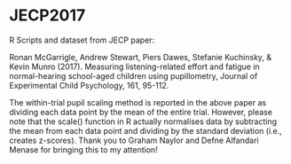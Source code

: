 # JECP2017
R Scripts and dataset from JECP paper:

Ronan McGarrigle, Andrew Stewart, Piers Dawes, Stefanie Kuchinsky, & Kevin Munro (2017). Measuring listening-related effort and fatigue in normal-hearing school-aged children using pupillometry, Journal of Experimental Child Psychology, 161, 95-112.

The within-trial pupil scaling method is reported in the above paper as dividing each data point by the mean of the entire trial. However, please note that the scale() function in R actually normalises data by subtracting the mean from each data point and dividing by the standard deviation (i.e., creates z-scores). Thank you to Graham Naylor and Defne Alfandari Menase for bringing this to my attention!
